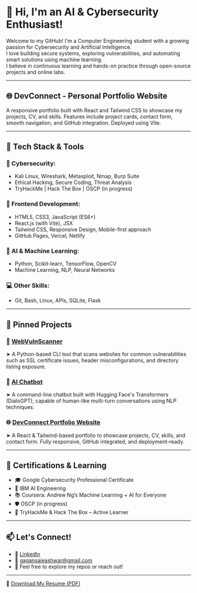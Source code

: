 # 👋 Hi, I'm an AI & Cybersecurity Enthusiast!

Welcome to my GitHub! I'm a Computer Engineering student with a growing passion for Cybersecurity and Artificial Intelligence.  
I love building secure systems, exploring vulnerabilities, and automating smart solutions using machine learning.  
I believe in continuous learning and hands-on practice through open-source projects and online labs.

---

## 🌐 DevConnect - Personal Portfolio Website

A responsive portfolio built with React and Tailwind CSS to showcase my projects, CV, and skills. Features include project cards, contact form, smooth navigation, and GitHub integration. Deployed using Vite.

---

## 🧰 Tech Stack & Tools

### 🔐 Cybersecurity:
- Kali Linux, Wireshark, Metasploit, Nmap, Burp Suite  
- Ethical Hacking, Secure Coding, Threat Analysis  
- TryHackMe | Hack The Box | OSCP (in progress)

### 🎨 Frontend Development:
- HTML5, CSS3, JavaScript (ES6+)
- React.js (with Vite), JSX
- Tailwind CSS, Responsive Design, Mobile-first approach
- GitHub Pages, Vercel, Netlify

### 🤖 AI & Machine Learning:
- Python, Scikit-learn, TensorFlow, OpenCV  
- Machine Learning, NLP, Neural Networks

### 💻 Other Skills:
- Git, Bash, Linux, APIs, SQLite, Flask

---

## 📌 Pinned Projects

### 🔎 [WebVulnScanner](https://github.com/GaganSaiEashwar/WebVulnScanner)
➤ A Python-based CLI tool that scans websites for common vulnerabilities such as SSL certificate issues, header misconfigurations, and directory listing exposure.

### 💬 [AI Chatbot](https://github.com/GaganSaiEashwar/AI-Chatbot)
➤ A command-line chatbot built with Hugging Face's Transformers (DialoGPT), capable of human-like multi-turn conversations using NLP techniques.

### 🌐 [DevConnect Portfolio Website](https://github.com/GaganSaiEashwar/devconnect)
➤ A React & Tailwind-based portfolio to showcase projects, CV, skills, and contact form. Fully responsive, GitHub integrated, and deployment-ready.

---

## 🚀 Certifications & Learning
- 🎓 Google Cybersecurity Professional Certificate  
- 🤖 IBM AI Engineering  
- 📚 Coursera: Andrew Ng’s Machine Learning + AI for Everyone  
- 🛡️ OSCP (in progress)  
- 🧩 TryHackMe & Hack The Box – Active Learner  

---

## 📫 Let's Connect!
- 💼 [LinkedIn](https://linkedin.com/in/gagansaieashwar)  
- 📨 gagansaieashwar@gmail.com  
- 💬 Feel free to explore my repos or reach out!

---

📄 [Download My Resume (PDF)](./public/Gagan_Sai_Eashwar_CV.pdf)
